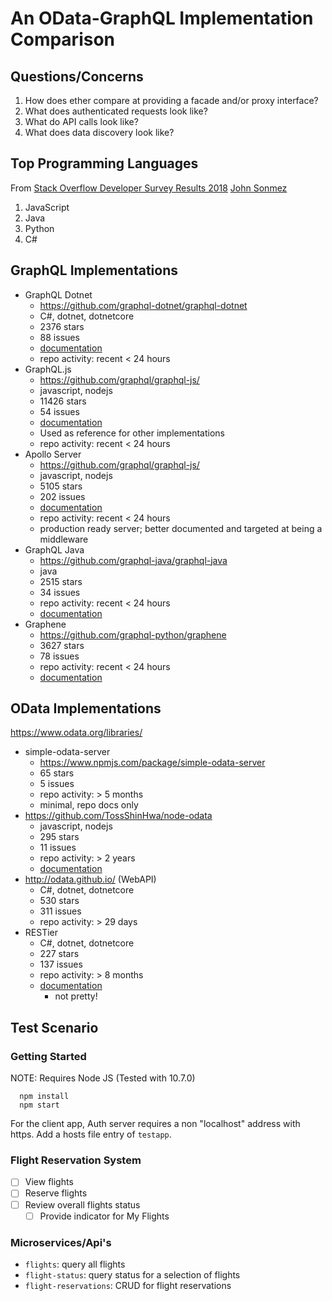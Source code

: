 # An OData-GraphQL Implementation Comparison

## Questions/Concerns

1. How does ether compare at providing a facade and/or proxy interface?
2. What does authenticated requests look like?
3. What do API calls look like?
4. What does data discovery look like?

## Top Programming Languages

From [Stack Overflow Developer Survey Results 2018](https://insights.stackoverflow.com/survey/2018/#technology)
[John Sonmez](https://simpleprogrammer.com/top-10-programming-languages-learn-2018-javascript-c-python)

1. JavaScript
2. Java
3. Python
4. C#

## GraphQL Implementations

* GraphQL Dotnet
  + <https://github.com/graphql-dotnet/graphql-dotnet>
  + C#, dotnet, dotnetcore
  + 2376 stars
  + 88 issues
  + [documentation](https://graphql-dotnet.github.io/docs/getting-started/introduction)
  + repo activity: recent < 24 hours
* GraphQL.js
  + <https://github.com/graphql/graphql-js/>
  + javascript, nodejs
  + 11426 stars
  + 54 issues
  + [documentation](https://graphql.org/graphql-js/)
  + Used as reference for other implementations
  + repo activity: recent < 24 hours
* Apollo Server
  + <https://github.com/graphql/graphql-js/>
  + javascript, nodejs
  + 5105 stars
  + 202 issues
  + [documentation](https://www.apollographql.com/docs/apollo-server/)
  + repo activity: recent < 24 hours  
  + production ready server; better documented and targeted at being a middleware
* GraphQL Java
  + <https://github.com/graphql-java/graphql-java>
  + java
  + 2515 stars
  + 34 issues
  + repo activity: recent < 24 hours
  + [documentation](https://graphql-java.readthedocs.io/en/latest/)
* Graphene
  + <https://github.com/graphql-python/graphene>
  + 3627 stars
  + 78 issues
  + repo activity: recent < 24 hours
  + [documentation](http://graphene-python.org/)

## OData Implementations

<https://www.odata.org/libraries/>

* simple-odata-server
  + https://www.npmjs.com/package/simple-odata-server
  + 65 stars
  + 5 issues
  + repo activity: > 5 months
  + minimal, repo docs only
* https://github.com/TossShinHwa/node-odata
  + javascript, nodejs
  + 295 stars
  + 11 issues
  + repo activity: > 2 years
  + [documentation](http://tossshinhwa.github.io/node-odata/en/)
* http://odata.github.io/ (WebAPI)
  + C#, dotnet, dotnetcore
  + 530 stars
  + 311 issues
  + repo activity: > 29 days
* RESTier
  + C#, dotnet, dotnetcore
  + 227 stars
  + 137 issues
  + repo activity: > 8 months
  + [documentation](http://odata.github.io/RESTier/)
    - not pretty!

## Test Scenario

### Getting Started

NOTE: Requires Node JS (Tested with 10.7.0)

```
  npm install
  npm start
```

For the client app, Auth server requires a non "localhost"
address with https.  Add a hosts file entry of `testapp`.

### Flight Reservation System

- [ ] View flights
- [ ] Reserve flights
- [ ] Review overall flights status
	- [ ] Provide indicator for My Flights

### Microservices/Api's

* `flights`: query all flights
* `flight-status`: query status for a selection of flights
* `flight-reservations`: CRUD for flight reservations
